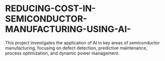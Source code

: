 # REDUCING-COST-IN-SEMICONDUCTOR-MANUFACTURING-USING-AI-
This project  investigates the application of AI in key areas of semiconductor manufacturing, focusing on defect  detection, predictive maintenance, process optimization, and dynamic power management.

